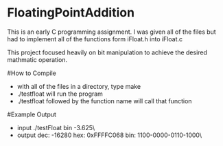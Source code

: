 # FloatingPointAddition

This is an early C programming assignment. I was given all of the files but had to implement all of the functions form iFloat.h into iFloat.c

This project focused heavily on bit manipulation to achieve the desired mathmatic operation.

#How to Compile
* with all of the files in a directory, type make
* ./testfloat will run the program
* ./testfloat followed by the function name will call that function

#Example Output
* input
./testFloat bin -3.625\
* output
dec: -16280  hex: 0xFFFFC068  bin: 1100-0000-0110-1000\

